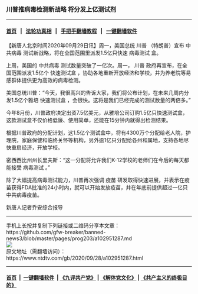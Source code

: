 ### 川普推病毒检测新战略 将分发上亿测试剂
------------------------

#### [首页](https://github.com/gfw-breaker/banned-news3/blob/master/README.md) &nbsp;&nbsp;|&nbsp;&nbsp; [法轮功真相](https://github.com/begood0513/basic/blob/master/README.md)  &nbsp;&nbsp;|&nbsp;&nbsp; [手把手翻墙教程](https://github.com/gfw-breaker/guides/wiki)  &nbsp;&nbsp;|&nbsp;&nbsp; [一键翻墙软件](https://github.com/gfw-breaker/nogfw/blob/master/README.md)  



<div><div class="post_content" itemprop="articleBody">
 <p>
  【新唐人北京时间2020年09月29日讯】周一，美国总统
  <ok href="https://www.ntdtv.com/gb/川普.htm">
   川普
  </ok>
  （特朗普）宣布
  <ok href="https://www.ntdtv.com/gb/中共病毒.htm">
   中共病毒
  </ok>
  测试新战略，将在全国范围里派发1.5亿只快速
  <ok href="https://www.ntdtv.com/gb/病毒测试.htm">
   病毒测试
  </ok>
  盒。
 </p>
 <p>
  上周，美国的
  <ok href="https://www.ntdtv.com/gb/中共病毒.htm">
   中共病毒
  </ok>
  测试数量突破了一亿次。周一，
  <ok href="https://www.ntdtv.com/gb/川普.htm">
   川普
  </ok>
  政府再宣布，在全国范围派发1.5亿个
  <ok href="https://www.ntdtv.com/gb/快速测试盒.htm">
   快速测试盒
  </ok>
  ，协助各地重新开放经济和学校，并为养老院等易感群体提供更为高效的病毒检测。
 </p>
 <p>
  美国总统川普：“今天，我很高兴的告诉大家，我们将公布计划，在未来几周内分发1.5亿个雅培
  <ok href="https://www.ntdtv.com/gb/快速测试盒.htm">
   快速测试盒
  </ok>
  ，会很快。这将是我们已经完成的测试数量的两倍多。”
 </p>
 <p>
  今年8月份，川普政府决定出资7.5亿美元，从雅培公司订购1.5亿只快速测试盒，这款测试盒不仅价格低廉、使用简单，还能在15分钟内就得出检测结果。
 </p>
 <p>
  根据川普政府的分配计划，这1.5亿个测试盒中，将有4300万个分配给老人院，护理院，家庭保健和临终关怀等机构，另外逾1亿只分配给各州和属地，支持各地尽快重启经济，开放学校。
 </p>
 <p>
  密西西比州州长里夫斯：“这一分配将允许我们K-12学校的老师们在今后的每天都能接受
  <ok href="https://www.ntdtv.com/gb/病毒测试.htm">
   病毒测试
  </ok>
  。”
 </p>
 <p>
  除了大幅提高病毒测试能力，川普再次强调
  <ok href="https://www.ntdtv.com/gb/疫苗.htm">
   疫苗
  </ok>
  研发取得快速进展，并表示在疫苗获得FDA批准的24小时内，就可以开始发放疫苗，并在年底前提供超过一亿只中共病毒疫苗。
 </p>
 <p>
  新唐人记者乔安综合报导
 </p>
 <div class="single_ad">
 </div>
</div>
</div>
<hr/>
手机上长按并复制下列链接或二维码分享本文章：<br/>
https://github.com/gfw-breaker/banned-news3/blob/master/pages/prog203/a102951287.md <br/>
<a href='https://github.com/gfw-breaker/banned-news3/blob/master/pages/prog203/a102951287.md'><img src='https://github.com/gfw-breaker/banned-news3/blob/master/pages/prog203/a102951287.md.png'/></a> <br/>
原文地址（需翻墙访问）：https://www.ntdtv.com/gb/2020/09/28/a102951287.html


------------------------
#### [首页](https://github.com/gfw-breaker/banned-news3/blob/master/README.md) &nbsp;|&nbsp; [一键翻墙软件](https://github.com/gfw-breaker/nogfw/blob/master/README.md) &nbsp;| [《九评共产党》](https://github.com/gfw-breaker/9ping.md/blob/master/README.md#九评之一评共产党是什么) | [《解体党文化》](https://github.com/gfw-breaker/jtdwh.md/blob/master/README.md) | [《共产主义的终极目的》](https://github.com/gfw-breaker/gczydzjmd.md/blob/master/README.md)


<img src='http://gfw-breaker.win/banned-news3/pages/prog203/a102951287.md' width='0px' height='0px'/>
